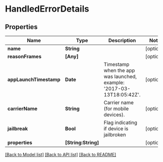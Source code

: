 # HandledErrorDetails

## Properties
Name | Type | Description | Notes
------------ | ------------- | ------------- | -------------
**name** | **String** |  | [optional] 
**reasonFrames** | **[Any]** |  | [optional] 
**appLaunchTimestamp** | **Date** | Timestamp when the app was launched, example: &#39;2017-03-13T18:05:42Z&#39;.  | [optional] 
**carrierName** | **String** | Carrier name (for mobile devices).  | [optional] 
**jailbreak** | **Bool** | Flag indicating if device is jailbroken  | [optional] 
**properties** | **[String:String]** |  | [optional] 

[[Back to Model list]](../README.md#documentation-for-models) [[Back to API list]](../README.md#documentation-for-api-endpoints) [[Back to README]](../README.md)


